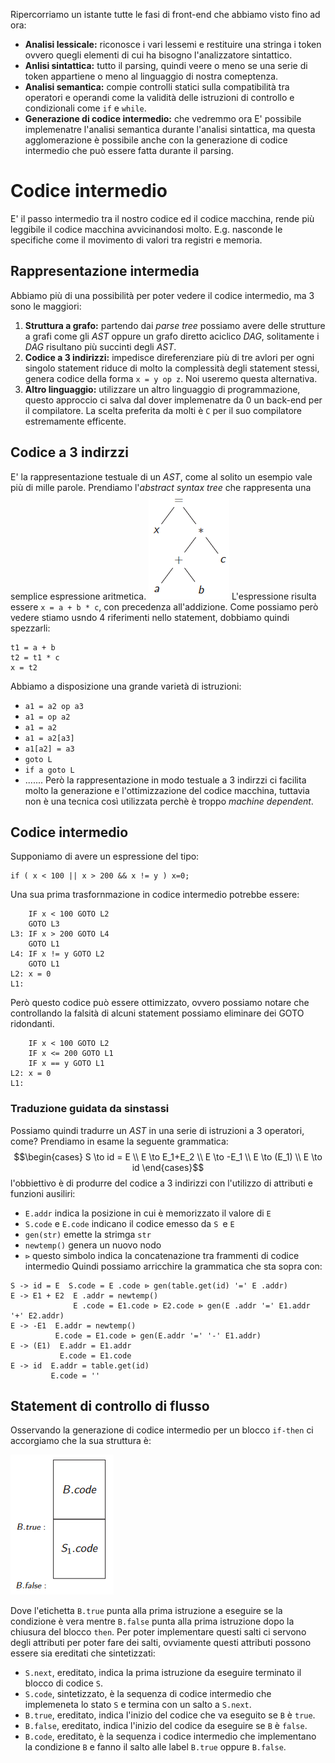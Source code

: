 Ripercorriamo un istante tutte le fasi di front-end che abbiamo visto fino ad ora:
* **Analisi lessicale:** riconosce i vari lessemi e restituire una stringa i token ovvero quegli elementi di cui ha bisogno l'analizzatore sintattico.
* **Anlisi sintattica:** tutto il parsing, quindi veere o meno se una serie di token appartiene o meno al linguaggio di nostra comeptenza.
* **Analisi semantica:** compie controlli statici sulla compatibilità tra operatori e operandi come la validità delle istruzioni di controllo e condizionali come `if` e `while`.
* **Generazione di codice intermedio:** che vedremmo ora
E' possibile implemenatre l'analisi semantica durante l'analisi sintattica, ma questa agglomerazione è possibile anche con la generazione di codice intermedio che può essere fatta durante il parsing.
# Codice intermedio
E' il passo intermedio tra il nostro codice ed il codice macchina, rende più leggibile il codice macchina avvicinandosi molto.
E.g. nasconde le specifiche come il movimento di valori tra registri e memoria.
## Rappresentazione intermedia
Abbiamo più di una possibilità per poter vedere il codice intermedio, ma 3 sono le maggiori:
1. **Struttura a grafo:** partendo dai *parse tree* possiamo avere delle strutture a grafi come gli *AST* oppure un grafo diretto aciclico *DAG*, solitamente i *DAG* risultano più succinti degli *AST*.
2. **Codice a 3 indirizzi:** impedisce direferenziare più di tre avlori per ogni singolo statement riduce di molto la complessità degli statement stessi, genera codice della forma `x = y op z`.
   Noi useremo questa alternativa.
3. **Altro linguaggio:** utilizzare un altro linguaggio di programmazione, questo approccio ci salva dal dover implemenatre da 0 un back-end per il compilatore.
   La scelta preferita da molti è `C` per il suo compilatore estremamente efficente.
## Codice a 3 indirzzi
E' la rappresentazione testuale di un *AST*, come al solito un esempio vale più di mille parole.
Prendiamo l'*abstract syntax tree* che rappresenta una semplice espressione aritmetica.
![AST-ex](./img/09/AST-ex.png)
L'espressione risulta essere `x = a + b * c`, con precedenza all'addizione.
Come possiamo però vedere stiamo usndo 4 riferimenti nello statement, dobbiamo quindi spezzarli:
````
t1 = a + b
t2 = t1 * c
x = t2
````
Abbiamo a disposizione una grande varietà di istruzioni:
* `a1 = a2 op a3`
* `a1 = op a2` 
* `a1 = a2`
* `a1 = a2[a3]`
* `a1[a2] = a3`
* `goto L`
* `if a goto L`
* .......
Però la rappresentazione in modo testuale a 3 indirzzi ci facilita molto la generazione e l'ottimizzazione del codice macchina, tuttavia non è una tecnica così utilizzata perchè è troppo *machine dependent*.
## Codice intermedio
Supponiamo di avere un espressione del tipo:
````
if ( x < 100 || x > 200 && x != y ) x=0;
````
Una sua prima trasfornmazione in codice intermedio potrebbe essere:
````
	IF x < 100 GOTO L2
	GOTO L3
L3: IF x > 200 GOTO L4
	GOTO L1
L4: IF x != y GOTO L2
	GOTO L1
L2: x = 0
L1:
````
Però questo codice può essere ottimizzato, ovvero possiamo notare che controllando la falsità di alcuni statement possiamo eliminare dei GOTO ridondanti.
````
	IF x < 100 GOTO L2
	IF x <= 200 GOTO L1
	IF x == y GOTO L1
L2: x = 0
L1:
````
### Traduzione guidata da sinstassi
Possiamo quindi tradurre un *AST* in una serie di istruzioni a 3 operatori, come?
Prendiamo in esame la seguente grammatica:
$$\begin{cases} S \to id = E \\ E \to E_1+E_2 \\ E \to -E_1 \\ E \to (E_1) \\ E \to id \end{cases}$$
l'obbiettivo è di produrre del codice a 3 indirizzi con l'utilizzo di attributi e funzioni ausiliri:
* `E.addr` indica la posizione in cui è memorizzato il valore di `E`
* `S.code` e `E.code` indicano il codice emesso da `S `e `E`
* `gen(str)` emette la strimga `str`
* `newtemp()` genera un nuovo nodo
* `⊳` questo simbolo indica la concatenazione tra frammenti di codice intermedio
Quindi possiamo arricchire la grammatica che sta sopra con:
````
S -> id = E  S.code = E .code ⊳ gen(table.get(id) '=' E .addr)  
E -> E1 + E2  E .addr = newtemp()  
			  E .code = E1.code ⊳ E2.code ⊳ gen(E .addr '=' E1.addr '+' E2.addr)
E -> -E1  E.addr = newtemp()
		  E.code = E1.code ⊳ gen(E.addr '=' '-' E1.addr)
E -> (E1)  E.addr = E1.addr
		   E.code = E1.code
E -> id  E.addr = table.get(id)
		 E.code = ''
````
## Statement di controllo di flusso
Osservando la generazione di codice intermedio per un blocco `if-then` ci accorgiamo che la sua struttura è:

![if-then-schema](./img/09/if-then-schema.png)

Dove l'etichetta `B.true` punta alla prima istruzione a eseguire se la condizione è vera mentre `B.false` punta alla prima istruzione dopo la chiusura del blocco `then`.
Per poter implementare questi salti ci servono degli attributi per poter fare dei salti, ovviamente questi attributi possono essere sia ereditati che sintetizzati:
* `S.next`, ereditato, indica la prima istruzione da eseguire terminato il blocco di codice `S`.
* `S.code`, sintetizzato, è la sequenza di codice intermedio che implemeneta lo stato `S` e termina con un salto a `S.next`.
* `B.true`, ereditato, indica l'inizio del codice che va eseguito se `B` è `true`.
* `B.false`, ereditato, indica l'inizio del codice da eseguire se `B` è `false`.
* `B.code`, ereditato, è la sequenza i codice intermedio che implementano la condizione `B` e fanno il salto alle label `B.true` oppure `B.false`.